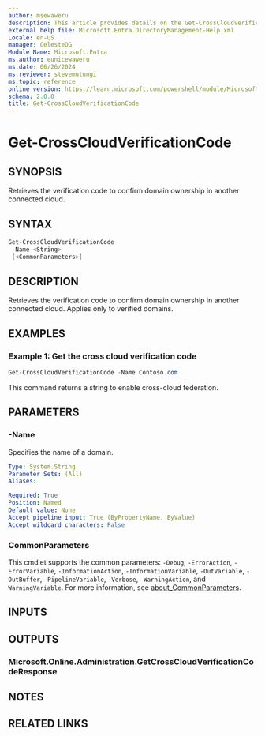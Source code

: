 ```yaml
---
author: msewaweru
description: This article provides details on the Get-CrossCloudVerificationCode command.
external help file: Microsoft.Entra.DirectoryManagement-Help.xml
Locale: en-US
manager: CelesteDG
Module Name: Microsoft.Entra
ms.author: eunicewaweru
ms.date: 06/26/2024
ms.reviewer: stevemutungi
ms.topic: reference
online version: https://learn.microsoft.com/powershell/module/Microsoft.Entra/Get-CrossCloudVerificationCode
schema: 2.0.0
title: Get-CrossCloudVerificationCode
---
```


# Get-CrossCloudVerificationCode

## SYNOPSIS

Retrieves the verification code to confirm domain ownership in another connected cloud.

## SYNTAX

```powershell
Get-CrossCloudVerificationCode
 -Name <String>
 [<CommonParameters>]
```

## DESCRIPTION

Retrieves the verification code to confirm domain ownership in another connected cloud. Applies only to verified domains.

## EXAMPLES

### Example 1: Get the cross cloud verification code

```powershell
Get-CrossCloudVerificationCode -Name Contoso.com
```

This command returns a string to enable cross-cloud federation.

## PARAMETERS

### -Name

Specifies the name of a domain.

```yaml
Type: System.String
Parameter Sets: (All)
Aliases:

Required: True
Position: Named
Default value: None
Accept pipeline input: True (ByPropertyName, ByValue)
Accept wildcard characters: False
```

### CommonParameters

This cmdlet supports the common parameters: `-Debug`, `-ErrorAction`, `-ErrorVariable`, `-InformationAction`, `-InformationVariable`, `-OutVariable`, `-OutBuffer`, `-PipelineVariable`, `-Verbose`, `-WarningAction`, and `-WarningVariable`. For more information, see [about_CommonParameters](https://go.microsoft.com/fwlink/?LinkID=113216).

## INPUTS

## OUTPUTS

### Microsoft.Online.Administration.GetCrossCloudVerificationCodeResponse

## NOTES

## RELATED LINKS
